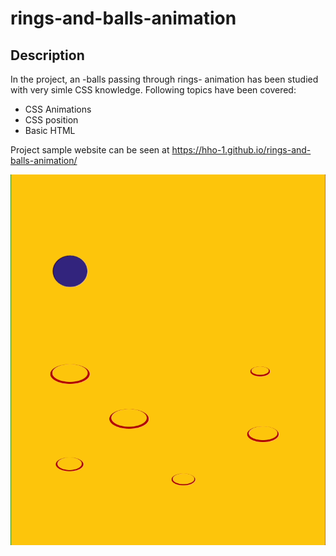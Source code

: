 # rings-and-balls-animation
## Description

In the project, an -balls passing through rings- animation has been studied with very simle CSS knowledge.
Following topics have been covered:
- CSS Animations
- CSS position
- Basic HTML 

Project sample website can be seen at https://hho-1.github.io/rings-and-balls-animation/

![Project preview is below:](./balls-and-rings.gif)


